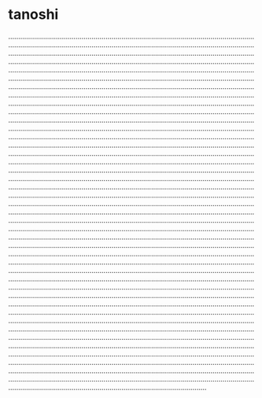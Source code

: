# tanoshi

............................................................................................................................................................................................................................................................................................................................................................................................................................................................................................................................................................................................................................................................................................................................................................................................................................................................................................................................................................................................................................................................................................................................................................................................................................................................................................................................................................................................................................................................................................................................................................................................................................................................................................................................................................................................................................................................................................................................................................................................................................................................................................................................................................................................................................................................................................................................................................................................................................................................................................................................................................................................................................................................................................................................................................................................................................................................................................................................................................................................................................................................................................................................................................................................................................................................................................................................................................................................................................................................................................................................................................................................................................................................................................................................................................................................................................................................................................................................................................................................................................................................................................................................................................................................................................................................................................................................................................................................................................................................................................................................................................................................................................................................................................................................................................................................................................................................................................................................................................................................................................................................................................................................................................................................................................................................................................................................................................................................................................................................................................................................